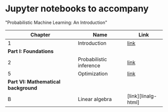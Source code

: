 # Jupyter notebooks to accompany
"Probabilistic Machine Learning: An Introduction"

[intro-html]: https://github.com/probml/pyprobml/blob/master/book1/intro
[probinf-html]: https://github.com/probml/pyprobml/tree/master/book1/prob_inference
[opt-html]: https://github.com/probml/pyprobml/tree/master/book1/optimization
[opt-html]: https://github.com/probml/pyprobml/tree/master/book1/linalg

|Chapter|Name|Link|
|-------|----|----|
|1|Introduction|[link][intro-html]
|<b>Part I: Foundations</b>|||
|2|Probabilistic inference|[link][probinf-html]
|5|Optimization|[link][opt-html]
|<b>Part VI: Mathematical background</b>|||
|B|Linear algebra|[link][linalg-html]

<!--
* [Ch. 1: Introduction](https://github.com/probml/pyprobml/blob/master/book1/intro/README.md)
* [Ch. 5: Optimization](https://github.com/probml/pyprobml/blob/master/book1/optimization/README.md)
-->


<!--
https://stackoverflow.com/questions/24580042/github-markdown-are-macros-and-variables-possible
-->
